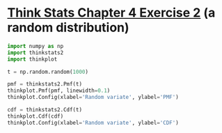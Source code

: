 # [Think Stats Chapter 4 Exercise 2](http://greenteapress.com/thinkstats2/html/thinkstats2005.html#toc41) (a random distribution)

``` python
import numpy as np
import thinkstats2
import thinkplot

t = np.random.random(1000)

pmf = thinkstats2.Pmf(t)
thinkplot.Pmf(pmf, linewidth=0.1)
thinkplot.Config(xlabel='Random variate', ylabel='PMF')

cdf = thinkstats2.Cdf(t)
thinkplot.Cdf(cdf)
thinkplot.Config(xlabel='Random variate', ylabel='CDF')
```
